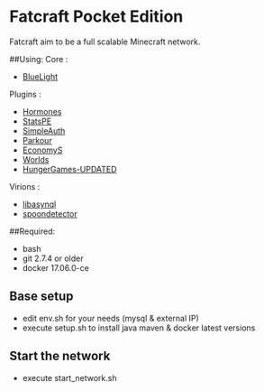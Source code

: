 # Fatcraft Pocket Edition

Fatcraft aim to be a full scalable Minecraft network.


##Using:
Core :
- [BlueLight](https://github.com/BlueLightJapan/BlueLight)

Plugins :
- [Hormones](https://github.com/HoverEpic/Hormones)
- [StatsPE](https://github.com/HoverEpic/StatsPE)
- [SimpleAuth](https://github.com/HoverEpic/SimpleAuth)
- [Parkour](https://github.com/HoverEpic/Parkour)
- [EconomyS](https://github.com/HoverEpic/EconomyS)
- [Worlds](https://github.com/HoverEpic/Worlds)
- [HungerGames-UPDATED](https://github.com/HoverEpic/HungerGames-UPDATED)

Virions :
- [libasynql](https://github.com/poggit/libasynql)
- [spoondetector](https://github.com/Falkirks/spoondetector)

##Required:
- bash
- git 2.7.4 or older
- docker 17.06.0-ce

## Base setup
- edit env.sh for your needs (mysql & external IP)
- execute setup.sh to install java maven & docker latest versions

## Start the network
- execute start_network.sh